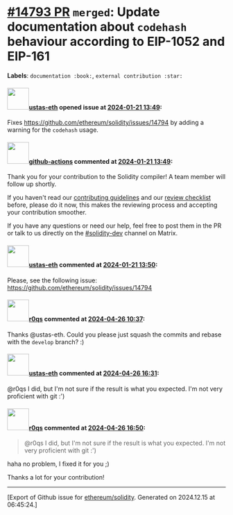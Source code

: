 # [\#14793 PR](https://github.com/ethereum/solidity/pull/14793) `merged`: Update documentation about `codehash` behaviour according to EIP-1052 and EIP-161
**Labels**: `documentation :book:`, `external contribution :star:`


#### <img src="https://avatars.githubusercontent.com/u/82833595?u=c574c369147d860d8167f78fc3348e9ad8f40c5e&v=4" width="50">[ustas-eth](https://github.com/ustas-eth) opened issue at [2024-01-21 13:49](https://github.com/ethereum/solidity/pull/14793):

Fixes https://github.com/ethereum/solidity/issues/14794 by adding a warning for the `codehash` usage.

#### <img src="https://avatars.githubusercontent.com/in/15368?v=4" width="50">[github-actions](https://github.com/apps/github-actions) commented at [2024-01-21 13:49](https://github.com/ethereum/solidity/pull/14793#issuecomment-1902635357):

Thank you for your contribution to the Solidity compiler! A team member will follow up shortly.

If you haven't read our [contributing guidelines](https://docs.soliditylang.org/en/latest/contributing.html) and our [review checklist](https://github.com/ethereum/solidity/blob/develop/ReviewChecklist.md) before, please do it now, this makes the reviewing process and accepting your contribution smoother.

If you have any questions or need our help, feel free to post them in the PR or talk to us directly on the [#solidity-dev](https://matrix.to/#/#ethereum_solidity-dev:gitter.im) channel on Matrix.

#### <img src="https://avatars.githubusercontent.com/u/82833595?u=c574c369147d860d8167f78fc3348e9ad8f40c5e&v=4" width="50">[ustas-eth](https://github.com/ustas-eth) commented at [2024-01-21 13:50](https://github.com/ethereum/solidity/pull/14793#issuecomment-1902635581):

Please, see the following issue: https://github.com/ethereum/solidity/issues/14794

#### <img src="https://avatars.githubusercontent.com/u/457348?u=e02c93e6d98c1154952140a8d5af50d9d5ca59c9&v=4" width="50">[r0qs](https://github.com/r0qs) commented at [2024-04-26 10:37](https://github.com/ethereum/solidity/pull/14793#issuecomment-2079131657):

Thanks @ustas-eth. Could you please just squash the commits and rebase with the `develop` branch? :)

#### <img src="https://avatars.githubusercontent.com/u/82833595?u=c574c369147d860d8167f78fc3348e9ad8f40c5e&v=4" width="50">[ustas-eth](https://github.com/ustas-eth) commented at [2024-04-26 16:31](https://github.com/ethereum/solidity/pull/14793#issuecomment-2079718452):

@r0qs I did, but I'm not sure if the result is what you expected. I'm not very proficient with git :')

#### <img src="https://avatars.githubusercontent.com/u/457348?u=e02c93e6d98c1154952140a8d5af50d9d5ca59c9&v=4" width="50">[r0qs](https://github.com/r0qs) commented at [2024-04-26 16:50](https://github.com/ethereum/solidity/pull/14793#issuecomment-2079745589):

> @r0qs I did, but I'm not sure if the result is what you expected. I'm not very proficient with git :')

haha no problem, I fixed it for you ;)

Thanks a lot for your contribution!


-------------------------------------------------------------------------------



[Export of Github issue for [ethereum/solidity](https://github.com/ethereum/solidity). Generated on 2024.12.15 at 06:45:24.]

